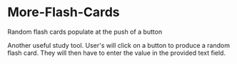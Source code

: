 # More-Flash-Cards
Random flash cards populate at the push of a button

Another useful study tool. User's will click on a button to produce a random flash card. They will then have to enter the value in the provided text field.

